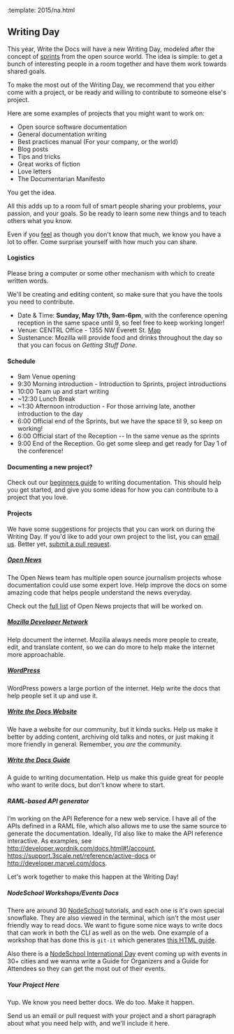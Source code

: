 :template: 2015/na.html

## Writing Day

This year, Write the Docs will have a new Writing Day, modeled after the concept of [sprints](http://en.wikipedia.org/wiki/Sprint_%28software_development%29) from the open source world. The idea is simple: to get a bunch of interesting people in a room together and have them work towards shared goals.

To make the most out of the Writing Day, we recommend that you either come with a project, or be ready and willing to contribute to someone else's project.

Here are some examples of projects that you might want to work on:

* Open source software documentation
* General documentation writing
* Best practices manual (For your company, or the world)
* Blog posts
* Tips and tricks
* Great works of fiction
* Love letters
* The Documentarian Manifesto

You get the idea.

All this adds up to a room full of smart people sharing your problems, your passion, and your goals.
So be ready to learn some new things and to teach others what you know.

Even if you [feel](http://en.wikipedia.org/wiki/Impostor_syndrome) as though you don't know that much, we know you have a lot to offer. Come surprise yourself with how much you can share.

#### Logistics

Please bring a computer or some other mechanism with which to create written words.

We'll be creating and editing content, so make sure that you have the tools you need to contribute.

-   Date & Time: **Sunday, May 17th, 9am-6pm**, with the conference opening reception in the same space until 9, so feel free to keep working longer!
-   Venue: CENTRL Office - 1355 NW Everett St. [Map](https://goo.gl/maps/xljmU)
-   Sustenance: Mozilla will provide food and drinks throughout the day so that you can focus on *Getting Stuff Done*.

#### Schedule


* 9am       Venue opening
* 9:30      Morning introduction - Introduction to Sprints, project introductions
* 10:00     Team up and start writing
* ~12:30    Lunch Break
* ~1:30     Afternoon introduction - For those arriving late, another introduction to the day
* 6:00      Official end of the Sprints, but we have the space til 9, so keep on working!
* 6:00      Official start of the Reception -- In the same venue as the sprints
* 9:00      End of the Reception. Go get some sleep and get ready for Day 1 of the conference!

#### Documenting a new project?

Check out our [beginners guide](http://docs.writethedocs.org/writing/beginners-guide-to-docs/) to writing documentation.
This should help you get started, and give you some ideas for how you can contribute to a project that you love.

#### Projects

We have some suggestions for projects that you can work on during the Writing Day.
If you'd like to add your own project to the list, you can [email us](mailto:portland@writethedocs.org). Better yet, [submit a pull request](https://github.com/writethedocs/www/blob/master/docs/conf/na/2015/writing-day.md).

##### [Open News](http://opennews.org/blog/code-convening-wtd/)

The Open News team has multiple open source journalism projects whose documentation could use some expert love.
Help improve the docs on some amazing code that helps people understand the news everyday.

Check out the [full list](https://docs.google.com/document/d/1S8D_757jFZEE0GLc-1eXUyqbuQ7Km5GkKMHIjK6NxoI/edit?usp=sharing) of Open News projects that will be worked on.

##### [Mozilla Developer Network](https://developer.mozilla.org/en-US/)

Help document the internet. Mozilla always needs more people to create, edit, and translate content, so we can do more to help make the internet more approachable.

##### [WordPress](https://wordpress.org/)

WordPress powers a large portion of the internet. Help write the docs that help people set it up and use it.

##### [Write the Docs Website](http://www.writethedocs.org)

We have a website for our community, but it kinda sucks. Help us make it better by adding content, archiving old talks and notes, or just making it more friendly in general. Remember, you *are* the community.

##### [Write the Docs Guide](http://docs.writethedocs.org/)

A guide to writing documentation. Help us make this guide great for people who want to write docs, but don't know where to start.

##### RAML-based API generator

I’m working on the API Reference for a new web service. I have all of the APIs defined in a RAML file, which also allows me to use the same source to generate the documentation. Ideally, I’d also like to make the API reference interactive.  As examples, see <http://developer.wordnik.com/docs.html#!/account>, <https://support.3scale.net/reference/active-docs> or <http://developer.marvel.com/docs>.

Let's work together to make this happen at the Writing Day!

##### NodeSchool Workshops/Events Docs

There are around 30 [NodeSchool](http://nodeschool.io/) tutorials, and each one is it's own special snowflake. They are also viewed in the terminal, which isn't the most user friendly way to read docs. We want to figure some nice ways to write docs that can work in both the CLI as well as on the web. One example of a workshop that has done this is `git-it` which generates [this HTML guide](http://jlord.us/git-it/).

Also there is a [NodeSchool International Day](http://nodeschool.io/international-day/) event coming up with events in 30+ cities and we wanna write a Guide for Organizers and a Guide for Attendees so they can get the most out of their events.

##### Your Project Here

Yup. We know you need better docs. We do too. Make it happen.

Send us an email or pull request with your project and a short paragraph about what you need help with, and we'll include it here.
